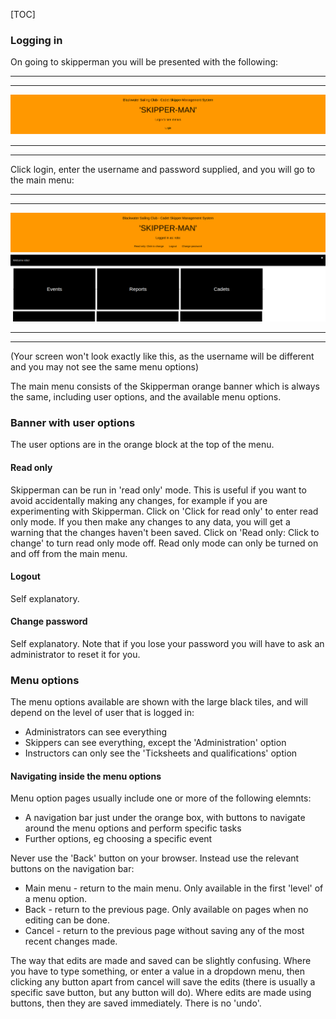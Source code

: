 

[TOC]

### Logging in

On going to skipperman you will be presented with the following:

***
***
![mainmenu.png](/static/mainmenu.png)
***
***

Click login, enter the username and password supplied, and you will go to the main menu:

***
***
![loggedin.png](/static/loggedin.png)
***
***

(Your screen won't look exactly like this, as the username will be different and you may not see the same menu options)

The main menu consists of the Skipperman orange banner which is always the same, including user options, and the available menu options.

### Banner with user options

The user options are in the orange block at the top of the menu.

#### Read only

Skipperman can be run in 'read only' mode. This is useful if you want to avoid accidentally making any changes, for example if you are experimenting with Skipperman. Click on 'Click for read only' to enter read only mode. If you then make any changes to any data, you will get a warning that the changes haven't been saved. Click on 'Read only: Click to change' to turn read only mode off. Read only mode can only be turned on and off from the main menu.

#### Logout

Self explanatory.

#### Change password

Self explanatory. Note that if you lose your password you will have to ask an administrator to reset it for you.

### Menu options

The menu options available are shown with the large black tiles, and will depend on the level of user that is logged in:

- Administrators can see everything
- Skippers can see everything, except the 'Administration' option
- Instructors can only see the 'Ticksheets and qualifications' option

#### Navigating inside the menu options

Menu option pages usually include one or more of the following elemnts:

- A navigation bar just under the orange box, with buttons to navigate around the menu options and perform specific tasks
- Further options, eg choosing a specific event

Never use the 'Back' button on your browser. Instead use the relevant buttons on the navigation bar:

- Main menu - return to the main menu. Only available in the first 'level' of a menu option.
- Back - return to the previous page. Only available on pages when no editing can be done.
- Cancel - return to the previous page without saving any of the most recent changes made.

The way that edits are made and saved can be slightly confusing. Where you have to type something, or enter a value in a dropdown menu, then clicking any button apart from cancel will save the edits (there is usually a specific save button, but any button will do). Where edits are made using buttons, then they are saved immediately. There is no 'undo'.
